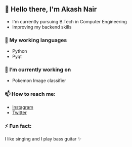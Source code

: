 ## 👋 Hello there, I'm Akash Nair

- I'm currently pursuing B.Tech in Computer Engineering
- Improving my backend skills

### 🔭 My working languages
- Python
- Pyqt

### 🌱 I’m currently working on
- Pokemon Image classifier

### 📫 How to reach me:
- [Instagram](https://www.instagram.com/callme.__sky/)
- [Twitter](https://twitter.com/aki71893)

### ⚡ Fun fact:
I like singing and I play bass guitar ✨

<!--
**aki71893/aki71893** is a ✨ _special_ ✨ repository because its `README.md` (this file) appears on your GitHub profile.

Here are some ideas to get you started:

- 🔭 I’m currently working on ...
- 🌱 I’m currently learning ...
- 👯 I’m looking to collaborate on ...
- 🤔 I’m looking for help with ...
- 💬 Ask me about ...
- 📫 How to reach me: ...
- 😄 Pronouns: ...
- ⚡ Fun fact: ...
-->
